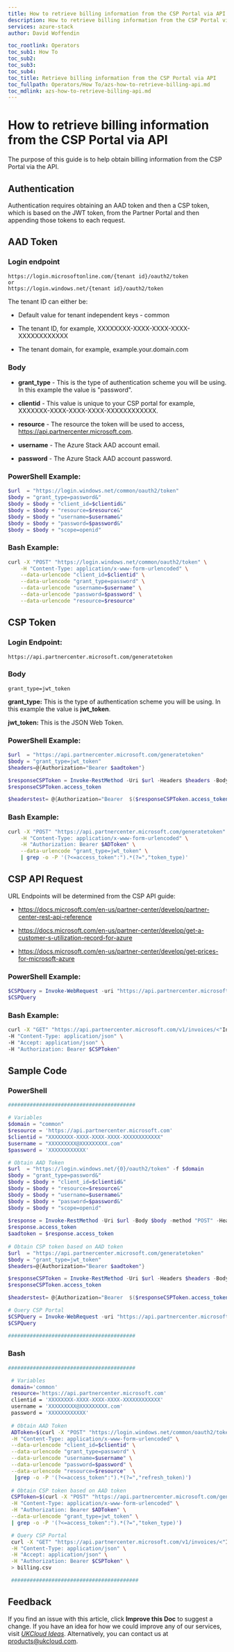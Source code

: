 ```yaml
---
title: How to retrieve billing information from the CSP Portal via API
description: How to retrieve billing information from the CSP Portal via API
services: azure-stack
author: David Woffendin

toc_rootlink: Operators
toc_sub1: How To
toc_sub2: 
toc_sub3:
toc_sub4:
toc_title: Retrieve billing information from the CSP Portal via API
toc_fullpath: Operators/How To/azs-how-to-retrieve-billing-api.md
toc_mdlink: azs-how-to-retrieve-billing-api.md
---
```

# How to retrieve billing information from the CSP Portal via API

The purpose of this guide is to help obtain billing information from the CSP Portal via the API.

## Authentication 

Authentication requires obtaining an AAD token and then a CSP token, which is based on the JWT token, from the Partner Portal and then appending those tokens to each request.

## AAD Token

### Login endpoint
```
https://login.microsoftonline.com/{tenant id}/oauth2/token
or
https://login.windows.net/{tenant id}/oauth2/token
```
The tenant ID can either be:
- Default value for tenant independent keys - common

- The tenant ID, for example, XXXXXXXX-XXXX-XXXX-XXXX-XXXXXXXXXXXX

- The tenant domain, for example, example.your.domain.com

### Body

- **grant_type** - This is the type of authentication scheme you will be using. In this example the value is "password".

- **clientid** - This value is unique to your CSP portal for example, XXXXXXX-XXXX-XXXX-XXXX-XXXXXXXXXXXX.

- **resource** - The resource the token will be used to access, https://api.partnercenter.microsoft.com.

- **username** - The Azure Stack AAD account email.

- **password** - The Azure Stack AAD account password.

### PowerShell Example:

```PowerShell
$url  = "https://login.windows.net/common/oauth2/token"
$body = "grant_type=password&"
$body = $body + "client_id=$clientid&"
$body = $body + "resource=$resource&"
$body = $body + "username=$username&"
$body = $body + "password=$password&"
$body = $body + "scope=openid"
```
### Bash Example:

```bash
curl -X "POST" "https://login.windows.net/common/oauth2/token" \
    -H "Content-Type: application/x-www-form-urlencoded" \
    --data-urlencode "client_id=$clientid" \
    --data-urlencode "grant_type=password" \
    --data-urlencode "username=$username" \
    --data-urlencode "password=$password" \
    --data-urlencode "resource=$resource"
```

## CSP Token

### Login Endpoint:

```
https://api.partnercenter.microsoft.com/generatetoken
```

### Body

```
grant_type=jwt_token
```
**grant_type:** This is the type of authentication scheme you will be using. In this example the value is **jwt_token**. 

**jwt_token:** This is the JSON Web Token.

### PowerShell Example:

```PowerShell
$url  = "https://api.partnercenter.microsoft.com/generatetoken"
$body = "grant_type=jwt_token"
$headers=@{Authorization="Bearer $aadtoken"} 

$responseCSPToken = Invoke-RestMethod -Uri $url -Headers $headers -Body $body -method "POST" #-Debug -Verbose
$responseCSPToken.access_token 

$headerstest= @{Authorization="Bearer  $($responseCSPToken.access_token)"}
```

### Bash Example:

```bash
curl -X "POST" "https://api.partnercenter.microsoft.com/generatetoken" \
    -H "Content-Type: application/x-www-form-urlencoded" \
    -H "Authorization: Bearer $ADToken" \
    --data-urlencode "grant_type=jwt_token" \
    | grep -o -P '(?<=access_token":").*(?=","token_type)'
```

## CSP API Request

URL Endpoints will be determined from the CSP API guide:

- https://docs.microsoft.com/en-us/partner-center/develop/partner-center-rest-api-reference

- https://docs.microsoft.com/en-us/partner-center/develop/get-a-customer-s-utilization-record-for-azure

- https://docs.microsoft.com/en-us/partner-center/develop/get-prices-for-microsoft-azure

### PowerShell Example:

```PowerShell
$CSPQuery = Invoke-WebRequest -uri "https://api.partnercenter.microsoft.com/v1/invoices/<"Insert Invoice Name">/documents/statement" -UseBasicParsing -Headers $headerstest -OutFile c:\temp\test1.pdf
$CSPQuery
```

### Bash Example:

```bash
curl -X "GET" "https://api.partnercenter.microsoft.com/v1/invoices/<"Insert Invoice Name">/lineitems/Azure/UsageLineItems" \
-H "Content-Type: application/json" \
-H "Accept: application/json" \
-H "Authorization: Bearer $CSPToken"
```

## Sample Code

### PowerShell

```PowerShell
#########################################

# Variables
$domain = "common"
$resource = 'https://api.partnercenter.microsoft.com'
$clientid = "XXXXXXXX-XXXX-XXXX-XXXX-XXXXXXXXXXXX"
$username = "XXXXXXXXX@XXXXXXXXX.com"
$password = 'XXXXXXXXXXXX'

# Obtain AAD Token
$url  = "https://login.windows.net/{0}/oauth2/token" -f $domain
$body = "grant_type=password&"
$body = $body + "client_id=$clientid&"
$body = $body + "resource=$resource&"
$body = $body + "username=$username&"
$body = $body + "password=$password&"
$body = $body + "scope=openid"
 
$response = Invoke-RestMethod -Uri $url -Body $body -method "POST" -Headers $headers
$response.access_token
$aadtoken = $response.access_token
 
# Obtain CSP token based on AAD token
$url  = "https://api.partnercenter.microsoft.com/generatetoken"
$body = "grant_type=jwt_token"
$headers=@{Authorization="Bearer $aadtoken"} 

$responseCSPToken = Invoke-RestMethod -Uri $url -Headers $headers -Body $body -method "POST" 
$responseCSPToken.access_token 

$headerstest= @{Authorization="Bearer  $($responseCSPToken.access_token)"}

# Query CSP Portal
$CSPQuery = Invoke-WebRequest -uri "https://api.partnercenter.microsoft.com/v1/invoices/<"Insert Invoice Name">/documents/statement" -UseBasicParsing -Headers $headerstest -OutFile c:\temp\test1.pdf
$CSPQuery

#########################################
```

### Bash

```bash
#########################################

 # Variables
 domain='common'
 resource='https://api.partnercenter.microsoft.com'
 clientid = 'XXXXXXXX-XXXX-XXXX-XXXX-XXXXXXXXXXXX'
 username = 'XXXXXXXXX@XXXXXXXXX.com'
 password = 'XXXXXXXXXXXX'
  
 # Obtain AAD Token
 ADToken=$(curl -X "POST" "https://login.windows.net/common/oauth2/token" \
 -H "Content-Type: application/x-www-form-urlencoded" \
 --data-urlencode "client_id=$clientid" \
 --data-urlencode "grant_type=password" \
 --data-urlencode "username=$username" \
 --data-urlencode "password=$password" \
 --data-urlencode "resource=$resource"  \
  |grep -o -P '(?<=access_token":").*(?=","refresh_token)')
 
 # Obtain CSP token based on AAD token
 CSPToken=$(curl -X "POST" "https://api.partnercenter.microsoft.com/generatetoken" \
 -H "Content-Type: application/x-www-form-urlencoded" \
 -H "Authorization: Bearer $ADToken" \
 --data-urlencode "grant_type=jwt_token" \
 | grep -o -P '(?<=access_token":").*(?=","token_type)')

 # Query CSP Portal  
 curl -X "GET" "https://api.partnercenter.microsoft.com/v1/invoices/<"Insert Invoice Name">/lineitems/Azure/BillingLineItems" \
 -H "Content-Type: application/json" \
 -H "Accept: application/json" \
 -H "Authorization: Bearer $CSPToken" \
 > billing.csv

 #########################################
 ```
## Feedback

If you find an issue with this article, click **Improve this Doc** to suggest a change. If you have an idea for how we could improve any of our services, visit [*UKCloud Ideas*](https://ideas.ukcloud.com). Alternatively, you can contact us at <products@ukcloud.com>.
